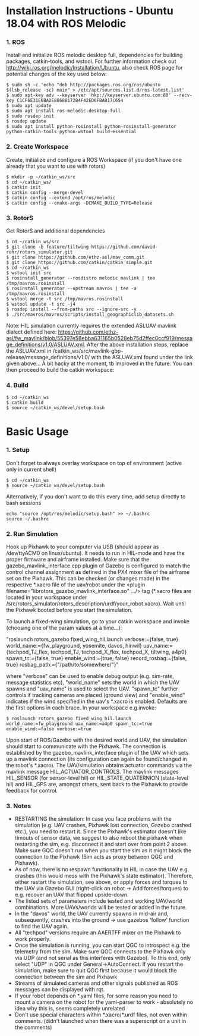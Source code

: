 # Installation Instructions - Ubuntu 18.04 with ROS Melodic

### 1. ROS 
Install and initialize ROS melodic desktop full, dependencies for building packages, catkin-tools, and wstool. For further information check out http://wiki.ros.org/melodic/Installation/Ubuntu, also check ROS page for potential changes of the key used below:

```
$ sudo sh -c 'echo "deb http://packages.ros.org/ros/ubuntu $(lsb_release -sc) main" > /etc/apt/sources.list.d/ros-latest.list'
$ sudo apt-key adv --keyserver 'hkp://keyserver.ubuntu.com:80' --recv-key C1CF6E31E6BADE8868B172B4F42ED6FBAB17C654
$ sudo apt update
$ sudo apt install ros-melodic-desktop-full
$ sudo rosdep init
$ rosdep update
$ sudo apt install python-rosinstall python-rosinstall-generator python-catkin-tools python-wstool build-essential
```

### 2. Create Workspace
Create, initialize and configure a ROS Workspace (if you don't have one already that you want to use with rotors)

 ```
$ mkdir -p ~/catkin_ws/src
$ cd ~/catkin_ws/
$ catkin init
$ catkin config --merge-devel
$ catkin config --extend /opt/ros/melodic
$ catkin config --cmake-args -DCMAKE_BUILD_TYPE=Release
 ```
### 3. RotorS 
Get RotorS and additional dependencies

```
$ cd ~/catkin_ws/src
$ git clone -b feature/tiltwing https://github.com/david-rohr/rotors_simulator.git
$ git clone https://github.com/ethz-asl/mav_comm.git
$ git clone https://github.com/catkin/catkin_simple.git
$ cd ~/catkin_ws
$ wstool init src
$ rosinstall_generator --rosdistro melodic mavlink | tee /tmp/mavros.rosinstall
$ rosinstall_generator --upstream mavros | tee -a /tmp/mavros.rosinstall
$ wstool merge -t src /tmp/mavros.rosinstall
$ wstool update -t src -j4
$ rosdep install --from-paths src --ignore-src -y
$ ./src/mavros/mavros/scripts/install_geographiclib_datasets.sh
```

Note: HIL simulation currently requires the extended ASLUAV mavlink dialect defined here: https://github.com/ethz-asl/fw_mavlink/blob/55397e58ebba631165b0528eb75d2ffec0ccf919/message_definitions/v1.0/ASLUAV.xml. After the above installation steps, replace the ASLUAV.xml in /catkin_ws/src/mavlink-gbp-release/message_definitions/v1.0/ with the ASLUAV.xml found under the link given above... A bit hacky at the moment, tb improved in the future. You can then proceed to build the catkin workspace:

### 4. Build
```
$ cd ~/catkin_ws
$ catkin build
$ source ~/catkin_ws/devel/setup.bash
```

# Basic Usage

### 1. Setup
Don't forget to always overlay workspace on top of environment (active only in current shell)

```
$ cd ~/catkin_ws
$ source ~/catkin_ws/devel/setup.bash
```

Alternatively, if you don't want to do this every time, add setup directly to bash sessions

```
echo "source /opt/ros/melodic/setup.bash" >> ~/.bashrc
source ~/.bashrc
```

### 2. Run Simulation
Hook up Pixhawk to your computer via USB (should appear as /dev/ttyACM0 on linux/ubuntu). It needs to run in HIL-mode and have the proper firmware and airframe installed. Make sure that the gazebo_mavlink_interface.cpp plugin of Gazebo is configured to match the control channel assignment as defined in the PX4 mixer file of the airframe set on the Pixhawk. This can be checked (or changes made) in the respective \*.xacro file of the uav/robot under the <plugin filename="librotors_gazebo_mavlink_interface.so" .../> tag (\*.xacro files are located in your workspace under /src/rotors_simulator/rotors_description/urdf/your_robot.xacro). Wait until the Pixhawk booted before you start the simulation.

To launch a fixed-wing simulation, go to your catkin workspace and invoke (choosing one of the param values at a time...):

"roslaunch rotors_gazebo fixed_wing_hil.launch verbose:={false, true} world_name:={fw_playground, yosemite, davos, hinwil} uav_name:={techpod_TJ_flex, techpod_TJ, techpod_X_flex, techpod_X, tiltwing, a4p0} spawn_tc:={false, true} enable_wind:={true, false} record_rosbag:={false, true} rosbag_path:={"/path/to/somewhere/"}"

where "verbose" can be used to enable debug output (e.g. sim-rate, message statistics etc), "world_name" sets the world in which the UAV spawns and "uav_name" is used to select the UAV. "spawn_tc" further controls if tracking cameras are placed (ground view) and "enable_wind" indicates if the wind specified in the uav's *.xacro is enabled. Defaults are the first options in each brace. In your workspace e.g.invoke:

```
$ roslaunch rotors_gazebo fixed_wing_hil.launch world_name:=fw_playground uav_name:=a4p0 spawn_tc:=true enable_wind:=false verbose:=true

```
Upon start of ROS/Gazebo with the desired world and UAV, the simulation should start to communicate with the Pixhawk. The connection is established by the gazebo_mavlink_interface plugin of the UAV which sets up a mavlink connection (its configuration can again be found/changed in the robot's \*.xacro). The UAV/simulation obtains actuator commands via the mavlink message HIL_ACTUATOR_CONTROLS. The mavlink messages HIL_SENSOR (for sensor-level hil) or HIL_STATE_QUATERNION (state-level hil) and HIL_GPS are, amongst others, sent back to the Pixhawk to provide feedback for control.

### 3. Notes
- RESTARTING the simulation: In case you face problems with the simulation (e.g. UAV crashes, Pixhawk lost connection, Gazebo crashed etc.), you need to restart it. Since the Pixhawk's estimator doesn't like timouts of sensor data, we suggest to also reboot the pixhawk when restarting the sim, e.g. disconnect it and start over from point 2 above. Make sure GQC doesn't run when you start the sim as it might block the connection to the Pixhawk (Sim acts as proxy between QGC and Pixhawk).
- As of now, there is no respawn functionality in HIL in case the UAV e.g. crashes (this would mess with the Pixhawk's state estimator). Therefore, either restart the simulation, see above, or apply forces and torques to the UAV via Gazebo GUI (right-click on robot -> Add forces/torques) to e.g. recover an UAV that flipped upside-down.
- The listed sets of parameters include tested and working UAV/world combinations. More UAVs/worlds will be tested or added in the future. 
- In the "davos" world, the UAV currently spawns in mid-air and, subsequently, crashes into the ground -> use gazebos 'follow' function to find the UAV again.
- All "techpod" versions require an AAERTFF mixer on the Pixhawk to work properly.
- Once the simulation is running, you can start QGC to introspect e.g. the telemetry from the sim. Make sure QGC connects to the Pixhawk only via UDP (and not serial as this interferes with Gazebo). To this end, only select "UDP" in QGC under General->AutoConnect. If you restart the simulation, make sure to quit QGC first because it would block the connection between the sim and Pixhawk
- Streams of simulated cameras and other signals published as ROS messages can be displayed with rqt.
- If your robot depends on *.yaml files, for some reason you need to mount a camera on the robot for the yaml-parser to work - absolutely no idea why this is, seems completely unrelated
- Don't use special characters within \*.xacro/\*.urdf files, not even within comments. (didn't launched when there was a superscript on a unit in the comments)
